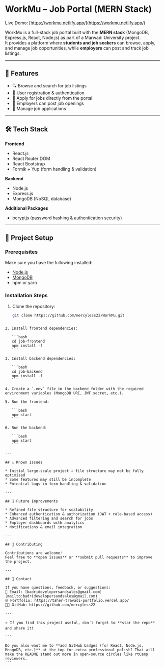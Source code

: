 # WorkMu – Job Portal (MERN Stack)

Live Demo: [https://workmu.netlify.app/](https://workmu.netlify.app/)

WorkMu is a full-stack job portal built with the **MERN stack** (MongoDB, Express.js, React, Node.js) as part of a Marwadi University project.  
It provides a platform where **students and job seekers** can browse, apply, and manage job opportunities, while **employers** can post and track job listings.

---

## 🚀 Features

- 🔍 Browse and search for job listings  
- 👤 User registration & authentication  
- 📄 Apply for jobs directly from the portal  
- 🏢 Employers can post job openings  
- 📑 Manage job applications  

---

## 🛠️ Tech Stack

**Frontend**
- React.js  
- React Router DOM  
- React Bootstrap  
- Formik + Yup (form handling & validation)

**Backend**
- Node.js  
- Express.js  
- MongoDB (NoSQL database)  

**Additional Packages**
- bcryptjs (password hashing & authentication security)  

---

## 📂 Project Setup

### Prerequisites
Make sure you have the following installed:
- [Node.js](https://nodejs.org/)  
- [MongoDB](https://www.mongodb.com/)  
- npm or yarn  

### Installation Steps

1. Clone the repository:
   ```bash
   git clone https://github.com/mercyless22/WorkMu.git
````

2. Install frontend dependencies:

   ```bash
   cd job-frontend
   npm install -f
   ```

3. Install backend dependencies:

   ```bash
   cd job-backend
   npm install -f
   ```

4. Create a `.env` file in the backend folder with the required environment variables (MongoDB URI, JWT secret, etc.).

5. Run the frontend:

   ```bash
   npm start
   ```

6. Run the backend:

   ```bash
   npm start
   ```

---

## ⚠️ Known Issues

* Initial large-scale project → file structure may not be fully optimized
* Some features may still be incomplete
* Potential bugs in form handling & validation

---

## 📌 Future Improvements

* Refined file structure for scalability
* Enhanced authentication & authorization (JWT + role-based access)
* Advanced filtering and search for jobs
* Employer dashboards with analytics
* Notifications & email integration

---

## 🤝 Contributing

Contributions are welcome!
Feel free to **open issues** or **submit pull requests** to improve the project.

---

## 📧 Contact

If you have questions, feedback, or suggestions:
📩 Email: [badridevelopersandsales@gmail.com](mailto:badridevelopersandsales@gmail.com)
🌐 Portfolio: https://taher-travadi-portfolio.vercel.app/
👨‍💻 GitHub: https://github.com/mercyless22

---

⭐ If you find this project useful, don’t forget to **star the repo** and share it!

```

Do you also want me to **add GitHub badges (for React, Node.js, MongoDB, etc.)** at the top for extra professional polish? That will make the README stand out more in open-source circles like rtCamp reviewers.
```
